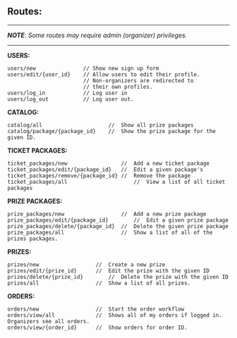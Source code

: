 Routes:
-------
---
***NOTE**: Some routes may require admin (organizer) privileges.*

---

**USERS:**

`````
users/new 				// Show new sign up form
users/edit/{user_id}	// Allow users to edit their profile.
						// Non-organizers are redirected to
						// their own profiles.
users/log_in			// Log user in
users/log_out			// Log user out.
`````

**CATALOG:**

`````
catalog/all						//	Show all prize packages
catalog/package/{package_id}	//	Show the prize package for the given ID.
`````

**TICKET PACKAGES:**

`````
ticket_packages/new					//	Add a new ticket package
ticket_packages/edit/{package_id}	//	Edit a given package's
ticket_packages/remove/{package_id}	//	Remove the package
ticket_packages/all 					//	View a list of all ticket packages
`````

**PRIZE PACKAGES:**

`````
prize_packages/new					//	Add a new prize package
prize_packages/edit/{package_id}		//	Edit a given prize package
prize_packages/delete/{package_id}	//	Delete the given prize package
prize_packages/all 					//	Show a list of all of the prizes packages.
`````

**PRIZES:**

`````
prizes/new					//	Create a new prize
prizes/edit/{prize_id}		//	Edit the prize with the given ID
prizes/delete/{prize_id}		//	Delete the prize with the given ID
prizes/all 					//	Show a list of all prizes.
`````

**ORDERS:**

`````
orders/new					//	Start the order workflow
orders/view/all				//	Shows all of my orders if logged in. Organizers see all orders.
orders/view/{order_id}		//	Show orders for order ID.
`````